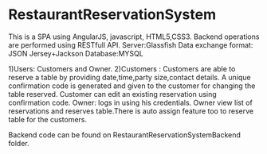 # RestaurantReservationSystem

This is a SPA using AngularJS, javascript, HTML5,CSS3. Backend operations are performed using RESTfull API. 
Server:Glassfish
Data exchange format: JSON
Jersey+Jackson
Database:MYSQL

1)Users: Customers and Owner.
2)Customers : Customers are able to reserve a table by providing date,time,party size,contact details. A unique confirmation code is generated and given to the customer for changing the table reserved.
            Customer can edit an existing reservation using confirmation code.
Owner: logs in using his credentials. Owner view list of reservations and reserves table.There is auto assign feature too to reserve table for the customers.

Backend code can be found on RestaurantReservationSystemBackend folder.



